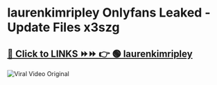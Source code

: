 
 # laurenkimripley Onlyfans Leaked - Update Files x3szg

## <h2><a href="https://clipsfans.com/laurenkimripley&ref=git">🔗 Click to LINKS ⏩⏩ 👉 🟢 laurenkimripley </a></h2>

<a href="https://clipsfans.com/laurenkimripley&ref=git" rel="nofollow" data-target="animated-image.originalLink"><img src="https://i.ibb.co.com/xMMVF88/686577567.gif" alt="Viral Video Original" style="max-width: 100%; display: inline-block;" data-target="animated-image.originalImage"></a>

